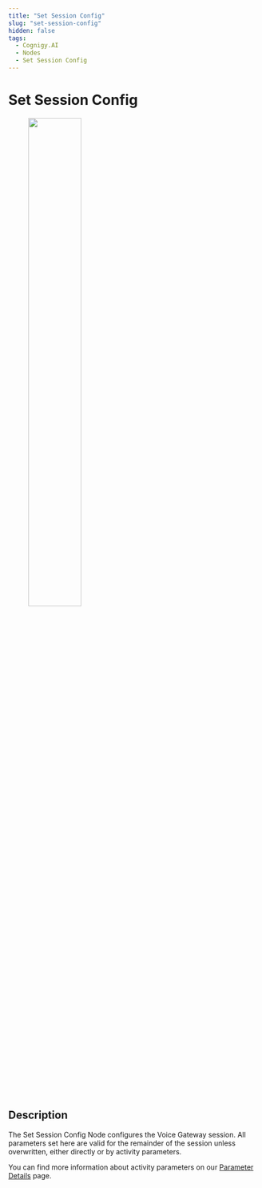 ```yaml
---
title: "Set Session Config"
slug: "set-session-config"
hidden: false
tags:
  - Cognigy.AI
  - Nodes
  - Set Session Config
---
```


# Set Session Config

<figure>
  <img class="image-center" src="../../../../../../_assets/ai/build/node-reference/vg/set-session-config.png" width="50%" />
</figure>

## Description

The Set Session Config Node configures the Voice Gateway session. All parameters set here are valid for the remainder of the session unless overwritten, either directly or by activity parameters.

You can find more information about activity parameters on our [Parameter Details](parameter-details.md) page.